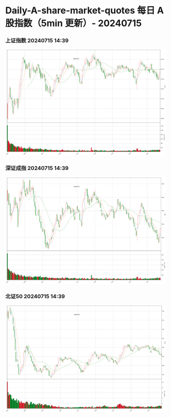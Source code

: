 
# Daily-A-share-market-quotes 每日 A 股指数（5min 更新）- 20240715

### 上证指数 20240715 14:39
![](./fig/2024/7/20240715-sh000001.png)

### 深证成指 20240715 14:39
![](./fig/2024/7/20240715-sz399001.png)

### 北证50 20240715 14:39
![](./fig/2024/7/20240715-bj899050.png)
